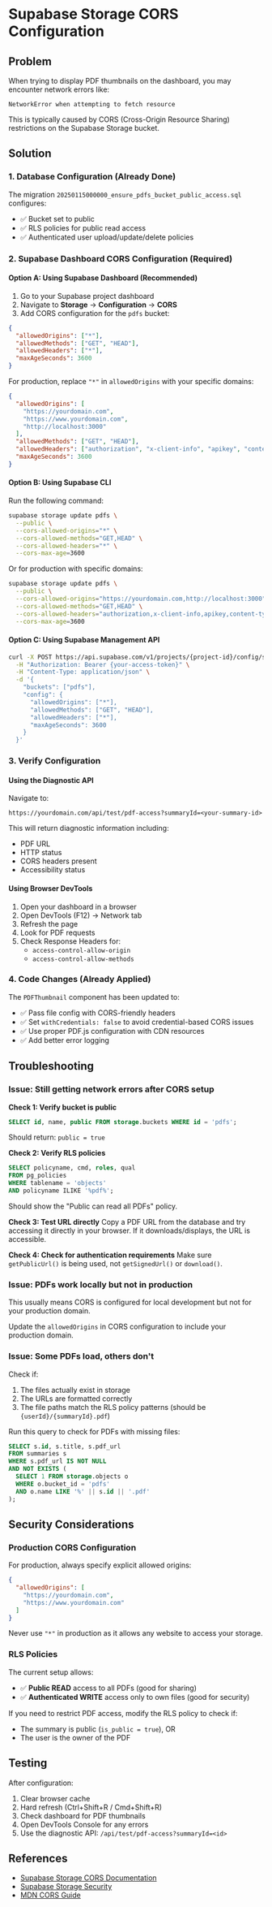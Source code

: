 # Supabase Storage CORS Configuration

## Problem
When trying to display PDF thumbnails on the dashboard, you may encounter network errors like:
```
NetworkError when attempting to fetch resource
```

This is typically caused by CORS (Cross-Origin Resource Sharing) restrictions on the Supabase Storage bucket.

## Solution

### 1. Database Configuration (Already Done)
The migration `20250115000000_ensure_pdfs_bucket_public_access.sql` configures:
- ✅ Bucket set to public
- ✅ RLS policies for public read access
- ✅ Authenticated user upload/update/delete policies

### 2. Supabase Dashboard CORS Configuration (Required)

#### Option A: Using Supabase Dashboard (Recommended)

1. Go to your Supabase project dashboard
2. Navigate to **Storage** → **Configuration** → **CORS**
3. Add CORS configuration for the `pdfs` bucket:

```json
{
  "allowedOrigins": ["*"],
  "allowedMethods": ["GET", "HEAD"],
  "allowedHeaders": ["*"],
  "maxAgeSeconds": 3600
}
```

For production, replace `"*"` in `allowedOrigins` with your specific domains:
```json
{
  "allowedOrigins": [
    "https://yourdomain.com",
    "https://www.yourdomain.com",
    "http://localhost:3000"
  ],
  "allowedMethods": ["GET", "HEAD"],
  "allowedHeaders": ["authorization", "x-client-info", "apikey", "content-type"],
  "maxAgeSeconds": 3600
}
```

#### Option B: Using Supabase CLI

Run the following command:

```bash
supabase storage update pdfs \
  --public \
  --cors-allowed-origins="*" \
  --cors-allowed-methods="GET,HEAD" \
  --cors-allowed-headers="*" \
  --cors-max-age=3600
```

Or for production with specific domains:

```bash
supabase storage update pdfs \
  --public \
  --cors-allowed-origins="https://yourdomain.com,http://localhost:3000" \
  --cors-allowed-methods="GET,HEAD" \
  --cors-allowed-headers="authorization,x-client-info,apikey,content-type" \
  --cors-max-age=3600
```

#### Option C: Using Supabase Management API

```bash
curl -X POST https://api.supabase.com/v1/projects/{project-id}/config/storage/cors \
  -H "Authorization: Bearer {your-access-token}" \
  -H "Content-Type: application/json" \
  -d '{
    "buckets": ["pdfs"],
    "config": {
      "allowedOrigins": ["*"],
      "allowedMethods": ["GET", "HEAD"],
      "allowedHeaders": ["*"],
      "maxAgeSeconds": 3600
    }
  }'
```

### 3. Verify Configuration

#### Using the Diagnostic API
Navigate to:
```
https://yourdomain.com/api/test/pdf-access?summaryId=<your-summary-id>
```

This will return diagnostic information including:
- PDF URL
- HTTP status
- CORS headers present
- Accessibility status

#### Using Browser DevTools
1. Open your dashboard in a browser
2. Open DevTools (F12) → Network tab
3. Refresh the page
4. Look for PDF requests
5. Check Response Headers for:
   - `access-control-allow-origin`
   - `access-control-allow-methods`

### 4. Code Changes (Already Applied)

The `PDFThumbnail` component has been updated to:
- ✅ Pass file config with CORS-friendly headers
- ✅ Set `withCredentials: false` to avoid credential-based CORS issues
- ✅ Use proper PDF.js configuration with CDN resources
- ✅ Add better error logging

## Troubleshooting

### Issue: Still getting network errors after CORS setup

**Check 1: Verify bucket is public**
```sql
SELECT id, name, public FROM storage.buckets WHERE id = 'pdfs';
```
Should return: `public = true`

**Check 2: Verify RLS policies**
```sql
SELECT policyname, cmd, roles, qual 
FROM pg_policies 
WHERE tablename = 'objects' 
AND policyname ILIKE '%pdf%';
```
Should show the "Public can read all PDFs" policy.

**Check 3: Test URL directly**
Copy a PDF URL from the database and try accessing it directly in your browser. If it downloads/displays, the URL is accessible.

**Check 4: Check for authentication requirements**
Make sure `getPublicUrl()` is being used, not `getSignedUrl()` or `download()`.

### Issue: PDFs work locally but not in production

This usually means CORS is configured for local development but not for your production domain.

Update the `allowedOrigins` in CORS configuration to include your production domain.

### Issue: Some PDFs load, others don't

Check if:
1. The files actually exist in storage
2. The URLs are formatted correctly
3. The file paths match the RLS policy patterns (should be `{userId}/{summaryId}.pdf`)

Run this query to check for PDFs with missing files:
```sql
SELECT s.id, s.title, s.pdf_url
FROM summaries s
WHERE s.pdf_url IS NOT NULL
AND NOT EXISTS (
  SELECT 1 FROM storage.objects o
  WHERE o.bucket_id = 'pdfs'
  AND o.name LIKE '%' || s.id || '.pdf'
);
```

## Security Considerations

### Production CORS Configuration
For production, always specify explicit allowed origins:
```json
{
  "allowedOrigins": [
    "https://yourdomain.com",
    "https://www.yourdomain.com"
  ]
}
```

Never use `"*"` in production as it allows any website to access your storage.

### RLS Policies
The current setup allows:
- ✅ **Public READ** access to all PDFs (good for sharing)
- ✅ **Authenticated WRITE** access only to own files (good for security)

If you need to restrict PDF access, modify the RLS policy to check if:
- The summary is public (`is_public = true`), OR
- The user is the owner of the PDF

## Testing

After configuration:
1. Clear browser cache
2. Hard refresh (Ctrl+Shift+R / Cmd+Shift+R)
3. Check dashboard for PDF thumbnails
4. Open DevTools Console for any errors
5. Use the diagnostic API: `/api/test/pdf-access?summaryId=<id>`

## References

- [Supabase Storage CORS Documentation](https://supabase.com/docs/guides/storage/cors)
- [Supabase Storage Security](https://supabase.com/docs/guides/storage/security/access-control)
- [MDN CORS Guide](https://developer.mozilla.org/en-US/docs/Web/HTTP/CORS)

